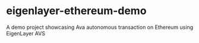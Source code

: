 # eigenlayer-ethereum-demo
A demo project showcasing Ava autonomous transaction on Ethereum using EigenLayer AVS
